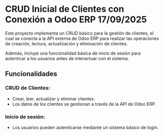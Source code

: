 # CRUD Inicial de Clientes con Conexión a Odoo ERP 17/09/2025

Este proyecto implementa un CRUD básico para la gestión de clientes, el cual se conecta a la API externa de Odoo ERP para realizar las operaciones de creación, lectura, actualización y eliminación de clientes.

Además, incluye una funcionalidad básica de inicio de sesión para autenticar a los usuarios antes de interactuar con el sistema.

## Funcionalidades

### CRUD de Clientes:
- Crear, leer, actualizar y eliminar clientes.
- Los datos de los clientes se gestionan a través de la API de Odoo ERP.

### Inicio de sesión:
- Los usuarios pueden autenticarse mediante un sistema básico de login.
